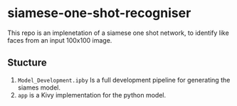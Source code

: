 # siamese-one-shot-recogniser
This repo is an implenetation of a siamese one shot network, to identify like faces from an input 100x100 image.
## Stucture
1) `Model_Development.ipby` Is a full development pipeline for generating the siames model.
2) `app` is a Kivy implementation for the python model.
